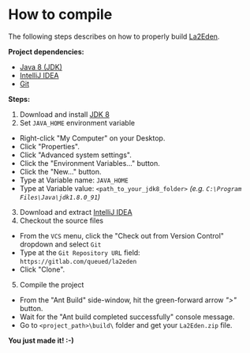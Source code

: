 # How to compile
The following steps describes on how to properly build [La2Eden](http://la2eden.com).

**Project dependencies:**

  - [Java 8 (JDK)](http://www.oracle.com/technetwork/pt/java/javase/downloads/jdk8-downloads-2133151.html)
  - [IntelliJ IDEA](https://www.jetbrains.com/idea/download/)
  - [Git](https://git-scm.com/downloads)

**Steps:**
1. Download and install [JDK 8](http://www.oracle.com/technetwork/pt/java/javase/downloads/jdk8-downloads-2133151.html)
2. Set `JAVA_HOME` environment variable
  - Right-click "My Computer" on your Desktop.
  - Click "Properties".
  - Click "Advanced system settings".
  - Click the "Environment Variables..." button.
  - Click the "New..." button.
  - Type at Variable name: `JAVA_HOME`
  - Type at Variable value: `<path_to_your_jdk8_folder>` *(e.g. `C:\Program Files\Java\jdk1.8.0_91`)*
3. Download and extract [IntelliJ IDEA](https://www.jetbrains.com/idea/download/)
4. Checkout the source files
  - From the `VCS` menu, click the "Check out from Version Control" dropdown and select `Git`
  - Type at the `Git Repository URL` field: `https://gitlab.com/queued/la2eden`
  - Click "Clone".
5. Compile the project
  - From the "Ant Build" side-window, hit the green-forward arrow *">"* button.
  - Wait for the "Ant build completed successfully" console message.
  - Go to `<project_path>\build\` folder and get your `La2Eden.zip` file.

**You just made it! :-)**
